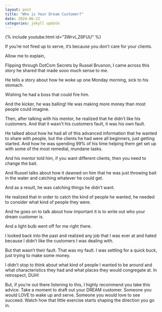 ```yaml
---
layout: post
title: "Who is Your Dream Customer?"
date: 2024-06-22
categories: jekyll update
---
```

{% include youtube.html id="3Wrvl_Z6FUU" %}

If you’re not fired up to serve, it’s because you don’t care for your clients. 

Allow me to explain, 

Flipping through DotCom Secrets by Russel Brusnon, I came across this story he shared that made sooo much sense to me. 

He tells a story about how he woke up one Monday morning, sick to his stomach. 

Wishing he had a boss that could fire him. 

And the kicker, he was balling! He was making more money than most people could imagine. 

Then, after talking with his mentor, he realized that he didn’t like his customers. And that it wasn’t his customers fault, it was his own fault. 

He talked about how he had all of this advanced information that he wanted to share with people, but the clients he had were all beginners, just getting started. And how he was spending 99% of his time helping them get set up with some of the most remedial, mundane tasks. 

And his mentor told him, if you want different clients, then you need to change the bait. 

And Russel talks about how it dawned on him that he was just throwing bait in the water and catching whatever he could get. 

And as a result, he was catching things he didn’t want. 

He realized that in order to catch the kind of people he wanted, he needed to consider what kind of people they were. 

And he goes on to talk about how important it is to write out who your dream customer is. 

And a light bulb went off for me right there. 

I looked back into the past and realized any job that I was ever at and hated because I didn’t like the customers I was dealing with. 

But that wasn’t their fault. That was my fault. I was settling for a quick buck, just trying to make some money. 

I didn’t stop to think about what kind of people I wanted to be around and what characteristics they had and what places they would congregate at. In retrospect, DUH! 

But, if you’re out there listening to this, I highly recommend you take this advice. Take a moment to draft out your DREAM customer. Someone you would LOVE to wake up and serve. Someone you would love to see succeed. Watch how that little exercise starts shaping the direction you go in. 
